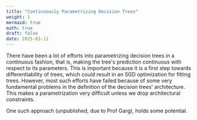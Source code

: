 ```yaml
---
title: "Continuously Parametrizing Decision Trees"
weight: 1
mermaid: true
math: true
draft: false
date: 2025-03-11
---
```


There have been a lot of efforts into parametrizing decision trees in a continuous fashion, that is, making the tree's prediction continuous with respect to its parameters. This is important because it is a first step towards differentiability of trees, which could result in an SGD optimization for fitting trees. However, most such efforts have failed because of some very fundamental problems in the definition of the decision trees' architecture. This makes a parametrization very difficult unless we drop architectural constraints.

One such approach (unpublished, due to Prof Garg), holds some potential.
